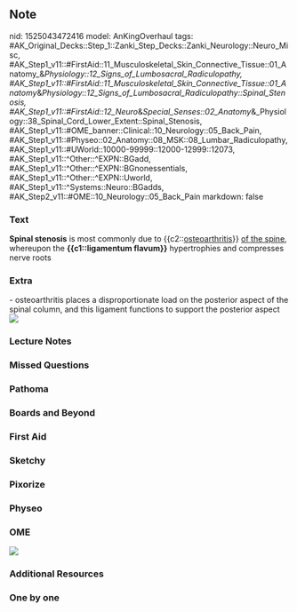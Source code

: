 ## Note
nid: 1525043472416
model: AnKingOverhaul
tags: #AK_Original_Decks::Step_1::Zanki_Step_Decks::Zanki_Neurology::Neuro_Misc, #AK_Step1_v11::#FirstAid::11_Musculoskeletal_Skin_Connective_Tissue::01_Anatomy_&_Physiology::12_Signs_of_Lumbosacral_Radiculopathy, #AK_Step1_v11::#FirstAid::11_Musculoskeletal_Skin_Connective_Tissue::01_Anatomy_&_Physiology::12_Signs_of_Lumbosacral_Radiculopathy::Spinal_Stenosis, #AK_Step1_v11::#FirstAid::12_Neuro_&_Special_Senses::02_Anatomy_&_Physiology::38_Spinal_Cord_Lower_Extent::Spinal_Stenosis, #AK_Step1_v11::#OME_banner::Clinical::10_Neurology::05_Back_Pain, #AK_Step1_v11::#Physeo::02_Anatomy::08_MSK::08_Lumbar_Radiculopathy, #AK_Step1_v11::#UWorld::10000-99999::12000-12999::12073, #AK_Step1_v11::^Other::^EXPN::BGadd, #AK_Step1_v11::^Other::^EXPN::BGnonessentials, #AK_Step1_v11::^Other::^EXPN::Uworld, #AK_Step1_v11::^Systems::Neuro::BGadds, #AK_Step2_v11::#OME::10_Neurology::05_Back_Pain
markdown: false

### Text
<div>
  <b>Spinal stenosis</b> is most commonly due to
  {{c2::<u>osteoarthritis</u>}} <u>of the spine</u>, whereupon the
  <b>{{c1::ligamentum flavum}}</b> hypertrophies and compresses
  nerve roots
</div>

### Extra
<div>
  - osteoarthritis places a disproportionate load on the posterior
  aspect of the spinal column, and this ligament functions to
  support the posterior aspect
</div>
<div><img src="paste-71000104370177.jpg"></div>

### Lecture Notes


### Missed Questions


### Pathoma


### Boards and Beyond


### First Aid


### Sketchy


### Pixorize


### Physeo


### OME
<div class="ome-widget">
  <a href=
  "https://onlinemeded.org/spa/neurology/back-pain/acquire?ref=anki">
  <img src="_OME_AnkiFlashcards_Lesson_3.png"></a>
</div>

### Additional Resources


### One by one

